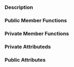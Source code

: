 ### Description


### Public Member Functions


### Private Member Functions 


### Private Attributeds



### Public Attributes 



